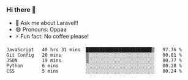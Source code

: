 ### Hi there 👋

<!--
**reubenwedson/reubenwedson** is a ✨ _special_ ✨ repository because its `README.md` (this file) appears on your GitHub profile.
Here are some ideas to get you started:
- 📫 How to reach me: 
- 🔭 I’m currently working on awesome talent app
- 🌱 I’m currently learning extreme Vue js technical stuffs
- 👯 I’m looking to collaborate on start ups challenges
- 🤔 I’m looking for help with time
-->
- 💬 Ask me about Laravel!!
- 😄 Pronouns: Oppaa
- ⚡ Fun fact: No coffee please!

<!--START_SECTION:waka-->
```text
JavaScript   40 hrs 31 mins  ████████████████████████▒   97.76 % 
Git Config   20 mins         ▒░░░░░░░░░░░░░░░░░░░░░░░░   00.81 % 
JSON         19 mins         ▒░░░░░░░░░░░░░░░░░░░░░░░░   00.77 % 
Python       6 mins          ░░░░░░░░░░░░░░░░░░░░░░░░░   00.28 % 
CSS          5 mins          ░░░░░░░░░░░░░░░░░░░░░░░░░   00.24 % 
```
<!--END_SECTION:waka-->
